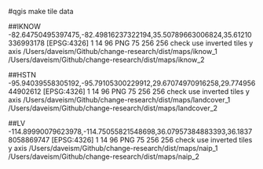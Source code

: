 #qgis make tile data

##IKNOW
-82.64750495397475,-82.49816237322194,35.50789663006824,35.61210336993178 [EPSG:4326]
1
14
96
PNG
75
256
256
check use inverted tiles y axis
/Users/daveism/Github/change-research/dist/maps/iknow_1
/Users/daveism/Github/change-research/dist/maps/iknow_2

##HSTN
-95.94039558305192,-95.79105300229912,29.67074970916258,29.77495644902612 [EPSG:4326]
1
14
96
PNG
75
256
256
check use inverted tiles y axis
/Users/daveism/Github/change-research/dist/maps/landcover_1
/Users/daveism/Github/change-research/dist/maps/landcover_2

##LV
-114.89990079623978,-114.75055821548698,36.07957384883393,36.18378058869747 [EPSG:4326]
1
14
96
PNG
75
256
256
check use inverted tiles y axis
/Users/daveism/Github/change-research/dist/maps/naip_1
/Users/daveism/Github/change-research/dist/maps/naip_2
